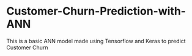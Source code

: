 # Customer-Churn-Prediction-with-ANN
This is a basic ANN model made using Tensorflow and Keras to predict Customer Churn 
